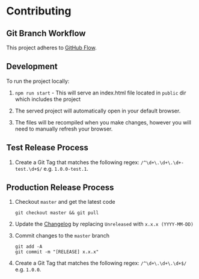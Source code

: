 # Contributing

## Git Branch Workflow

This project adheres to [GitHub Flow](https://guides.github.com/introduction/flow/).

## Development

To run the project locally:

1. `npm run start` - This will serve an index.html file located in `public` dir which includes the project

2. The served project will automatically open in your default browser.

3. The files will be recompiled when you make changes, however you will need to manually refresh your browser.

## Test Release Process

1. Create a Git Tag that matches the following regex: `/^\d+\.\d+\.\d+-test.\d+$/` e.g. `1.0.0-test.1`.

## Production Release Process

1. Checkout `master` and get the latest code

   ```
   git checkout master && git pull
   ```

1. Update the [Changelog](./CHANGELOG.md) by replacing `Unreleased` with `x.x.x (YYYY-MM-DD)`

1. Commit changes to the `master` branch

   ```
   git add -A
   git commit -m "[RELEASE] x.x.x"
   ```

1. Create a Git Tag that matches the following regex: `/^\d+\.\d+\.\d+$/` e.g. `1.0.0`.
